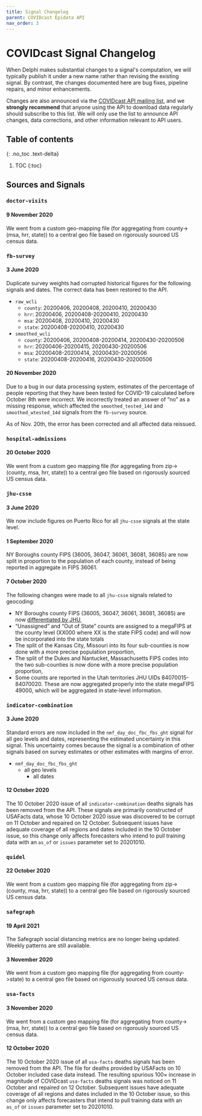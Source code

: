 ```yaml
---
title: Signal Changelog
parent: COVIDcast Epidata API
nav_order: 3
---
```


# COVIDcast Signal Changelog

When Delphi makes substantial changes to a signal's computation, we will
typically publish it under a new name rather than revising the existing signal.
By contrast, the changes documented here are bug fixes, pipeline repairs, and
minor enhancements.

Changes are also announced via the [COVIDcast API mailing
list](https://lists.andrew.cmu.edu/mailman/listinfo/delphi-covidcast-api), and
we **strongly recommend** that anyone using the API to download data regularly
should subscribe to this list. We will only use the list to announce API
changes, data corrections, and other information relevant to API users.

## Table of contents
{: .no_toc .text-delta}

1. TOC
{:toc}

## Sources and Signals
### `doctor-visits`
#### 9 November 2020
We went from a custom geo-mapping file (for aggregating from county->(msa, hrr, state)) to a central geo file based on rigorously sourced US census data.

### `fb-survey`

#### 3 June 2020

Duplicate survey weights had corrupted historical figures for the following signals and dates. The correct data has been restored to the API.
* `raw_wcli`
  * `county`: 20200406, 20200408, 20200410, 20200430
  * `hrr`: 20200406, 20200408-20200410, 20200430
  * `msa`: 20200408, 20200410, 20200430
  * `state`: 20200408-20200410, 20200430
* `smoothed_wcli`
  * `county`: 20200406, 20200408-20200414, 20200430-20200506
  * `hrr`: 20200406-20200415, 20200430-20200506
  * `msa`: 20200408-20200414, 20200430-20200506
  * `state`: 20200408-20200416, 20200430-20200506

#### 20 November 2020

Due to a bug in our data processing system, estimates of the percentage of people reporting that they have been tested for COVID-19 calculated before October 8th were incorrect.
We incorrectly treated an answer of “no” as a missing response, which affected the `smoothed_tested_14d` and `smoothed_wtested_14d` signals from the `fb-survey` source.

As of Nov. 20th, the error has been corrected and all affected data reissued.

### `hospital-admissions`
#### 20 October 2020
We went from a custom geo mapping file (for aggregating from zip->(county, msa, hrr, state)) to a central geo file based on rigorously sourced US census data.

### `jhu-csse`

#### 3 June 2020

We now include figures on Puerto Rico for all `jhu-csse` signals at the state level.

#### 1 September 2020

NY Boroughs county FIPS (36005, 36047, 36061, 36081, 36085) are now split in proportion to the population of each county, instead of being reported in aggregate in FIPS 36061.

#### 7 October 2020

The following changes were made to all `jhu-csse` signals related to geocoding:
- NY Boroughs county FIPS (36005, 36047, 36061, 36081, 36085) are now [differentiated by JHU](https://github.com/CSSEGISandData/COVID-19/issues/3084),
- “Unassigned” and “Out of State” counts are assigned to a megaFIPS at the county level (XX000 where XX is the state FIPS code) and will now be incorporated into the state totals
- The split of the Kansas City, Missouri into its four sub-counties is now done with a more precise population proportion,
- The split of the Dukes and Nantucket, Massachusetts FIPS codes into the two sub-counties is now done with a more precise population proportion,
- Some counts are reported in the Utah territories JHU UIDs 84070015-84070020. These are now aggregated properly into the state megaFIPS 49000, which will be aggregated in state-level information.

### `indicator-combination`

#### 3 June 2020

Standard errors are now included in the `nmf_day_doc_fbc_fbs_ght` signal for all geo levels and dates, representing the estimated uncertainty in this signal. This uncertainty comes because the signal is a combination of other signals based on survey estimates or other estimates with margins of error.

* `nmf_day_doc_fbc_fbs_ght`
  * all geo levels
    * all dates

#### 12 October 2020

The 10 October 2020 issue of all `indicator-combination` deaths signals has been removed from the API. These signals are primarily constructed of USAFacts data, whose 10 October 2020 issue was discovered to be corrupt on 11 October and repaired on 12 October. Subsequent issues have adequate coverage of all regions and dates included in the 10 October issue, so this change only affects forecasters who intend to pull training data with an `as_of` or `issues` parameter set to 20201010.

### `quidel`

#### 22 October 2020
We went from a custom geo mapping file (for aggregating from zip->(county, msa, hrr, state)) to a central geo file based on rigorously sourced US census data.

### `safegraph`

#### 19 April 2021

The Safegraph social distancing metrics are no longer being updated. Weekly patterns are still available.

#### 3 November 2020
We went from a custom geo mapping file (for aggregating from county->state) to a central geo file based on rigorously sourced US census data.

### `usa-facts`

#### 3 November 2020
We went from a custom geo mapping file (for aggregating from county->(msa, hrr, state)) to a central geo file based on rigorously sourced US census data.

#### 12 October 2020

The 10 October 2020 issue of all `usa-facts` deaths signals has been removed from the API. The file for deaths provided by USAFacts on 10 October included case data instead. The resulting spurious 100× increase in magnitude of COVIDcast `usa-facts` deaths signals was noticed on 11 October and repaired on 12 October. Subsequent issues have adequate coverage of all regions and dates included in the 10 October issue, so this change only affects forecasters that intend to pull training data with an `as_of` or `issues` parameter set to 20201010.
